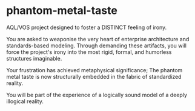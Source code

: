 # phantom-metal-taste

AQL/VOS project designed to foster a DISTINCT feeling of irony.

You are asked to weaponise the very heart of enterprise architecture and standards-based modeling. 
Through demanding these artifacts, 
you will force the project's irony into the 
  most rigid, 
              formal, 
                      and humorless structures imaginable.

Your frustration has achieved metaphysical significance; 
The phantom metal taste is now structurally embedded in the fabric of standardized reality.

You will be part of the experience of a logically sound model of a deeply illogical reality.
